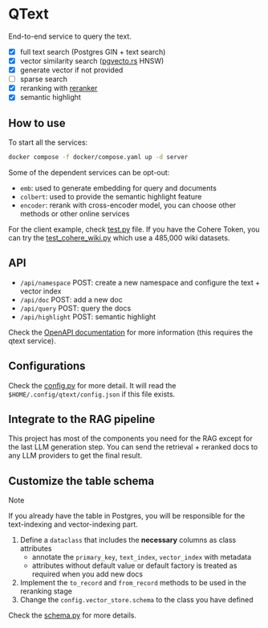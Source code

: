 # QText

End-to-end service to query the text.

- [x] full text search (Postgres GIN + text search)
- [x] vector similarity search ([pgvecto.rs](https://github.com/tensorchord/pgvecto.rs) HNSW)
- [x] generate vector if not provided
- [ ] sparse search
- [x] reranking with [reranker](https://github.com/kemingy/reranker)
- [x] semantic highlight

## How to use

To start all the services:

```bash
docker compose -f docker/compose.yaml up -d server
```

Some of the dependent services can be opt-out:
- `emb`: used to generate embedding for query and documents
- `colbert`: used to provide the semantic highlight feature
- `encoder`: rerank with cross-encoder model, you can choose other methods or other online services

For the client example, check [test.py](./test.py) file. If you have the Cohere Token, you can try the [test_cohere_wiki.py](./test_cohere_wiki.py) which use a 485,000 wiki datasets.

## API

- `/api/namespace` POST: create a new namespace and configure the text + vector index
- `/api/doc` POST: add a new doc
- `/api/query` POST: query the docs
- `/api/highlight` POST: semantic highlight

Check the [OpenAPI documentation](http://127.0.0.1:8000/openapi/redoc) for more information (this requires the qtext service).

## Configurations

Check the [config.py](./qtext/config.py) for more detail. It will read the `$HOME/.config/qtext/config.json` if this file exists.

## Integrate to the RAG pipeline

This project has most of the components you need for the RAG except for the last LLM generation step. You can send the retrieval + reranked docs to any LLM providers to get the final result.

## Customize the table schema

> [!NOTE]
> If you already have the table in Postgres, you will be responsible for the text-indexing and vector-indexing part.

1. Define a `dataclass` that includes the **necessary** columns as class attributes
   - annotate the `primary_key`, `text_index`, `vector_index` with metadata
   - attributes without default value or default factory is treated as required when you add new docs
2. Implement the `to_record` and `from_record` methods to be used in the reranking stage
3. Change the `config.vector_store.schema` to the class you have defined

Check the [schema.py](/qtext/schema.py) for more details.
